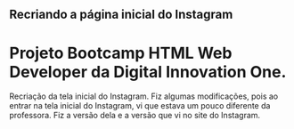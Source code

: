 ## Recriando  a página inicial do Instagram



# Projeto Bootcamp HTML Web Developer da Digital Innovation One.



Recriação da tela inicial do Instagram. Fiz algumas modificações, pois ao entrar na tela inicial do Instagram, vi que estava um pouco diferente da professora. Fiz a versão dela e a versão que vi no site do Instagram.
